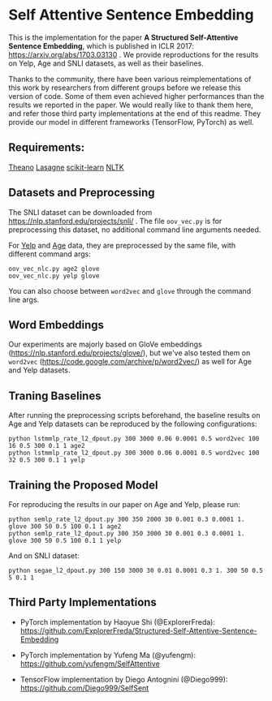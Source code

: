 # Self Attentive Sentence Embedding
This is the implementation for the paper **A Structured Self-Attentive Sentence Embedding**,  which is published in ICLR 2017: https://arxiv.org/abs/1703.03130 . We provide reproductions for the results on Yelp, Age and SNLI datasets, as well as their baselines. 

Thanks to the community, there have been various reimplementations of this work
by researchers from different groups before we release
this version of code. Some of them even achieved higher performances than the
results we reported in the paper. We would really like to thank them here, and refer
those third party implementations at the end of this readme. They provide
our model in different frameworks (TensorFlow, PyTorch) as well.


## Requirements:
[Theano](http://deeplearning.net/software/theano/)
[Lasagne](http://lasagne.readthedocs.io/en/latest/)
[scikit-learn](http://scikit-learn.org/stable/)
[NLTK](http://www.nltk.org/)


## Datasets and Preprocessing
The SNLI dataset can be downloaded from https://nlp.stanford.edu/projects/snli/ .
The file ``oov_vec.py`` is for preprocessing this dataset, no additional command line arguments needed.

For [Yelp](https://www.yelp.com/dataset_challenge) and [Age](http://pan.webis.de/clef16/pan16-web/author-profiling.html) data, they are preprocessed by the same file, with different command args:
```
oov_vec_nlc.py age2 glove
oov_vec_nlc.py yelp glove
```
You can also choose between `word2vec` and `glove` through the command line args.


## Word Embeddings
Our experiments are majorly based on GloVe embeddings (https://nlp.stanford.edu/projects/glove/), but we've also tested them on `word2vec` (https://code.google.com/archive/p/word2vec/) as well for Age and Yelp datasets.


## Traning Baselines
After running the preprocessing scripts beforehand, the baseline results on Age and Yelp datasets can be reproduced by the following configurations:

```
python lstmmlp_rate_l2_dpout.py 300 3000 0.06 0.0001 0.5 word2vec 100 16 0.5 300 0.1 1 age2
python lstmmlp_rate_l2_dpout.py 300 3000 0.06 0.0001 0.5 word2vec 100 32 0.5 300 0.1 1 yelp
```

## Training the Proposed Model

For reproducing the results in our paper on Age and Yelp, please run:
```
python semlp_rate_l2_dpout.py 300 350 2000 30 0.001 0.3 0.0001 1. glove 300 50 0.5 100 0.1 1 age2
python semlp_rate_l2_dpout.py 300 350 3000 30 0.001 0.3 0.0001 1. glove 300 50 0.5 100 0.1 1 yelp
```

And on SNLI dataset:
```
python segae_l2_dpout.py 300 150 3000 30 0.01 0.0001 0.3 1. 300 50 0.5 5 0.1 1
```

## Third Party Implementations
* PyTorch implementation by Haoyue Shi (@ExplorerFreda): https://github.com/ExplorerFreda/Structured-Self-Attentive-Sentence-Embedding

* PyTorch implementation by Yufeng Ma (@yufengm): https://github.com/yufengm/SelfAttentive

* TensorFlow implementation by Diego Antognini (@Diego999): https://github.com/Diego999/SelfSent
